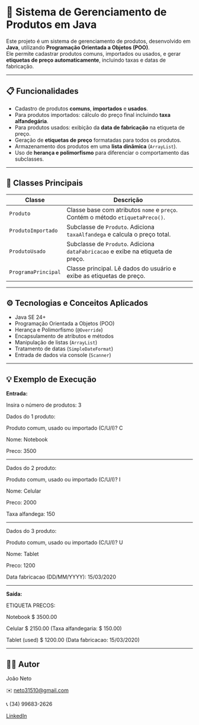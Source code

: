 # 🛒 Sistema de Gerenciamento de Produtos em Java

Este projeto é um sistema de gerenciamento de produtos, desenvolvido em **Java**, utilizando **Programação Orientada a Objetos (POO)**.  
Ele permite cadastrar produtos comuns, importados ou usados, e gerar **etiquetas de preço automaticamente**, incluindo taxas e datas de fabricação.

---

## 📋 Funcionalidades

- Cadastro de produtos **comuns**, **importados** e **usados**.  
- Para produtos importados: cálculo do preço final incluindo **taxa alfandegária**.  
- Para produtos usados: exibição da **data de fabricação** na etiqueta de preço.  
- Geração de **etiquetas de preço** formatadas para todos os produtos.  
- Armazenamento dos produtos em uma **lista dinâmica** (`ArrayList`).  
- Uso de **herança e polimorfismo** para diferenciar o comportamento das subclasses.  

---

## 🔹 Classes Principais

| Classe | Descrição |
|--------|-----------|
| `Produto` | Classe base com atributos `nome` e `preço`. Contém o método `etiquetaPreco()`. |
| `ProdutoImportado` | Subclasse de `Produto`. Adiciona `taxaAlfandega` e calcula o preço total. |
| `ProdutoUsado` | Subclasse de `Produto`. Adiciona `dataFabricacao` e exibe na etiqueta de preço. |
| `ProgramaPrincipal` | Classe principal. Lê dados do usuário e exibe as etiquetas de preço. |

---

## ⚙️ Tecnologias e Conceitos Aplicados

- Java SE 24+  
- Programação Orientada a Objetos (POO)  
- Herança e Polimorfismo (`@Override`)  
- Encapsulamento de atributos e métodos  
- Manipulação de listas (`ArrayList`)  
- Tratamento de datas (`SimpleDateFormat`)  
- Entrada de dados via console (`Scanner`)  

---

## 💡 Exemplo de Execução

**Entrada:**

Insira o número de produtos: 3

Dados do 1 produto:

Produto comum, usado ou importado (C/U/I)? C

Nome: Notebook

Preco: 3500

---

Dados do 2 produto:

Produto comum, usado ou importado (C/U/I)? I

Nome: Celular

Preco: 2000

Taxa alfandega: 150

---

Dados do 3 produto:

Produto comum, usado ou importado (C/U/I)? U

Nome: Tablet

Preco: 1200

Data fabricacao (DD/MM/YYYY): 15/03/2020

---

**Saída:**

ETIQUETA PRECOS:

Notebook $ 3500.00

Celular $ 2150.00 (Taxa alfandegaria: $ 150.00)

Tablet (used) $ 1200.00 (Data fabricacao: 15/03/2020)

---

## 👨‍💻 Autor

João Neto  

✉️ neto31510@gmail.com  

📞 (34) 99683-2626  

[LinkedIn](https://www.linkedin.com/in/joao-rodrigues-neto-855757293)
